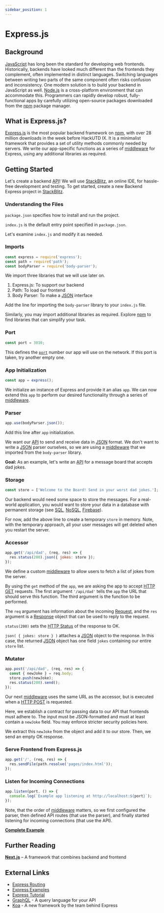 ```yaml
---
sidebar_position: 1
---
```


# Express.js

## Background
[JavaScript](/frontend/javascript) has long been the standard for developing web frontends. Historically, backends have looked much different than the frontends they complement, often implemented in distinct languages. Switching languages between writing two parts of the same component often risks confusion and inconsistency. One modern solution is to build your backend in JavaScript as well. [Node.js](https://nodejs.org/) is a cross-platform environment that can accommodate this. Programmers can rapidly develop robust, fully-functional apps by carefully utilizing open-source packages downloaded from the [npm](https://www.npmjs.com/) package manager.

## What is Express.js?
[Express.js](https://www.npmjs.com/package/express) is the most popular backend framework on [npm](https://www.npmjs.com/package/express), with over 28 million downloads in the week before HackUTD IX. It is a minimalist framework that provides a set of utility methods commonly needed by servers. We write our app-specific functions as a series of [middleware](https://expressjs.com/en/guide/writing-middleware.html) for Express, using any additional libraries as required.

## Getting Started
Let's create a backend [API](https://aws.amazon.com/what-is/api/)! We will use [StackBlitz](https://stackblitz.com/), an online IDE, for hassle-free development and testing. To get started, create a new Backend Express project in [StackBlitz](https://stackblitz.com/).

### Understanding the Files

`package.json` specifies how to install and run the project.

`index.js` is the default entry point specified in `package.json`.

Let's examine `index.js` and modify it as needed.

### Imports

```js
const express = require('express');
const path = require('path');
const bodyParser = require('body-parser');
```
We import three libraries that we will use later on. 
1. Express.js: To support our backend
2. Path: To load our frontend
3. Body Parser: To make a [JSON](https://www.json.org/) interface

Add the line for importing the `body-parser` library to your `index.js` file.

Similarly, you may import additional libraries as required. Explore [npm](https://www.npmjs.com/) to find libraries that can simplify your task.

### Port

```js
const port = 3010;
```
This defines the [`port`](https://en.wikipedia.org/wiki/Port_(computer_networking)) number our app will use on the network. If this port is taken, try another empty one.

### App Initialization

```js
const app = express();
```
We initialize an instance of Express and provide it an alias `app`. We can now extend this `app` to perform our desired functionality through a series of [middleware](https://expressjs.com/en/guide/writing-middleware.html).

### Parser

```js
app.use(bodyParser.json());
```
Add this line after `app` initialization.

We want our [API](https://aws.amazon.com/what-is/api/) to send and receive data in [JSON](https://www.json.org/) format. We don't want to write a [JSON](https://www.json.org/) parser ourselves, so we are using a [middleware](https://expressjs.com/en/guide/using-middleware.html) that we imported from the `body-parser` library.

**Goal:**
As an example, let's write an [API](https://aws.amazon.com/what-is/api/) for a message board that accepts dad jokes.

### Storage

```js
const store = ['Welcome to the Board! Send in your worst dad jokes.'];
```

Our backend would need some space to store the messages. For a real-world application, you would want to store your data in a database with permanent storage (see [SQL](/backend/sql-db), [NoSQL](/backend/no-sql-db), [Firebase](/backend/firebase.md)).

For now, add the above line to create a temporary `store` in memory. Note, with the temporary approach, all your user messages will get deleted when you restart the server.

### Accessor

```js
app.get('/api/dad', (req, res) => {
  res.status(200).json({ jokes: store });
});
```

We define a custom [middleware](https://expressjs.com/en/guide/writing-middleware.html) to allow users to fetch a list of jokes from the server.

By using the `get` method of the `app`, we are asking the app to accept [HTTP GET](https://developer.mozilla.org/en-US/docs/Web/HTTP/Methods/GET) requests. The first argument `'/api/dad'` tells the `app` the URL that should serve this function. The third argument is the function to be performed.

The `req` argument has information about the incoming [Request](https://expressjs.com/en/5x/api.html#req), and the `res` argument is a [Response](https://expressjs.com/en/5x/api.html#res) object that can be used to reply to the request.

`status(200)` sets the [HTTP Status](https://developer.mozilla.org/en-US/docs/Web/HTTP/Status) of the response to OK.

`json( { jokes: store } )` attaches a [JSON](https://www.json.org/) object to the response. In this case, the returned [JSON](https://www.json.org/) object has one field `jokes` containing our entire `store` list.

### Mutator

```js
app.post('/api/dad', (req, res) => {
  const { newJoke } = req.body;
  store.push(newJoke);
  res.status(200).send();
});
```

Our next [middleware](https://expressjs.com/en/guide/writing-middleware.html) uses the same URL as the accessor, but is executed when a [HTTP POST](https://developer.mozilla.org/en-US/docs/Web/HTTP/Methods/POST) is requested.

Here, we establish a contract for passing data to our API that frontends must adhere to. The input must be JSON-formatted and must at least contain a `newJoke` field. You may enforce stricter security policies here.

We extract this `newJoke` from the object and add it to our store. Then, we send an empty OK response.

### Serve Frontend from Express.js

```js
app.get('/', (req, res) => {
  res.sendFile(path.resolve('pages/index.html'));
});
```

### Listen for Incoming Connections
```js
app.listen(port, () => {
  console.log(`Example app listening at http://localhost:${port}`);
});
```

Note, that the order of [middleware](https://expressjs.com/en/guide/writing-middleware.html) matters, so we first configured the parser, then defined API routes (that use the parser), and finally started listening for incoming connections (that use the API).

**[Complete Example](https://stackblitz.com/edit/express-simple-f4rrwc?file=index.js)**

## Further Reading

**[Next.js](/frontend/javascript-frameworks/next-js.md)**  – A framework that combines backend and frontend

## External Links

- [Express Routing](https://expressjs.com/en/guide/routing.html)
- [Express Examples](https://expressjs.com/en/starter/examples.html)
- [Express Tutorial](https://www.tutorialspoint.com/expressjs/index.htm)
- [GraphQL](https://graphql.org/) - A query language for your API
- [Koa](https://koajs.com/) - A new framework by the team behind Express